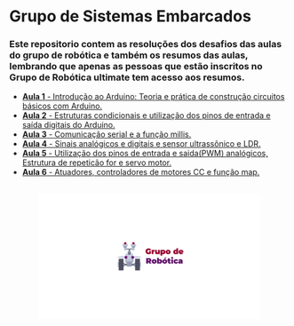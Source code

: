 <h1>Grupo de Sistemas Embarcados</h1></div>

<h3>Este repositorio contem as resoluções dos desafios das aulas do grupo de robótica e também os resumos das aulas, lembrando que apenas as pessoas que estão inscritos no Grupo de Robótica ultimate tem acesso aos resumos.</h3>

<ul>
    <li><a href="https://github.com/RAS-UFPB/Grupo-de-Robotica/tree/main/Aula%201"><b>Aula 1</b> - Introdução ao Arduino: Teoria e prática de construção circuitos básicos com Arduino.</a></li>
    <li><a href="https://github.com/RAS-UFPB/Grupo-de-Robotica/tree/main/Aula%202"><b>Aula 2</b> - Estruturas condicionais e utilização dos pinos de entrada e saída digitais do Arduino.</a></li>
    <li><a href="https://github.com/RAS-UFPB/Grupo-de-Robotica/tree/main/Aula%203"><b>Aula 3</b> - Comunicação serial e a função millis.</a></li>
    <li><a href="https://github.com/RAS-UFPB/Grupo-de-Robotica/tree/main/Aula%204"><b>Aula 4</b> - Sinais analógicos e digitais e sensor ultrassônico e LDR.</a></li>
    <li><a href="https://github.com/RAS-UFPB/Grupo-de-Robotica/tree/main/Aula%205"><b>Aula 5</b> - Utilização dos pinos de entrada e saida(PWM) analógicos, Estrutura de repeticão for e servo motor.</a></li>
    <li><a href="https://github.com/RAS-UFPB/Grupo-de-Robotica/tree/main/Aula%206"><b>Aula 6</b> - Atuadores, controladores de motores CC e função map.</a></li>
</ul>

<br>

<div align="center">
    <img src="https://github.com/RAS-UFPB/.github/blob/main/profile/imagens/GDR%20v2.png" alt="" width="400px">
</div>
